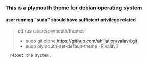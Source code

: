 ### This is a plymouth theme for debian operating system

#### user running "sudo" should have sufficient privilege related

> cd /usr/share/plymouth/themes
>* sudo git clone https://github.com/ahiliation/valavil.git
>* sudo plymouth-set-default-theme -R valavil

      reboot the system.

